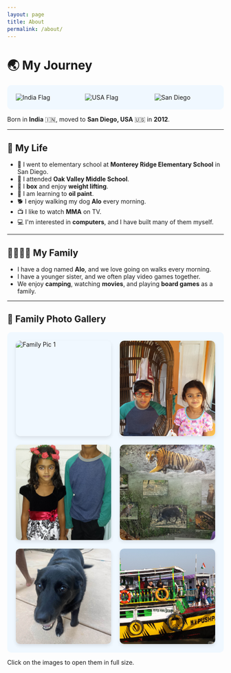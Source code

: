 ```yaml
---
layout: page
title: About
permalink: /about/
---
```

# 🌏 My Journey

<div style="display: flex; justify-content: center; align-items: center; gap: 20px; padding: 20px; background-color: #f0f8ff; border-radius: 10px;">
    <img src="https://upload.wikimedia.org/wikipedia/en/thumb/4/41/Flag_of_India.svg/1200px-Flag_of_India.svg.png" alt="India Flag" width="150" />
    <img src="https://upload.wikimedia.org/wikipedia/commons/thumb/a/a9/Flag_of_the_United_States_%28DoS_ECA_Color_Standard%29.svg/255px-Flag_of_the_United_States_%28DoS_ECA_Color_Standard%29.svg.png" alt="USA Flag" width="150" />
    <img src="https://www.civitatis.com/blog/wp-content/uploads/2022/10/que-ver-san-diego.jpg" alt="San Diego" width="150" />
</div>

Born in **India** 🇮🇳, moved to **San Diego, USA** 🇺🇸 in **2012**.

---

## 🎨 My Life

- 🏫 I went to elementary school at **Monterey Ridge Elementary School** in San Diego.
- 🏫 I attended **Oak Valley Middle School**.
- 🥊 I **box** and enjoy **weight lifting**.
- 🎨 I am learning to **oil paint**.
- 🐕 I enjoy walking my dog **Alo** every morning.
- 📺 I like to watch **MMA** on TV.
- 💻 I'm interested in **computers**, and I have built many of them myself.

---

## 👨‍👩‍👧‍👦 My Family

- I have a dog named **Alo**, and we love going on walks every morning.
- I have a younger sister, and we often play video games together.
- We enjoy **camping**, watching **movies**, and playing **board games** as a family.

---

## 📸 Family Photo Gallery

<div style="display: grid; grid-template-columns: repeat(auto-fit, minmax(200px, 1fr)); gap: 20px; padding: 20px; background-color: #f0f8ff; border-radius: 10px;">
    <img src="../images/aranyapic1.jpg" alt="Family Pic 1" style="width: 100%; aspect-ratio: 1/1; object-fit: cover; border-radius: 10px; box-shadow: 0px 4px 8px rgba(0,0,0,0.1);" onclick="openImage(this.src)">
    <img src="../images/aranyapic2.jpg" alt="Family Pic 2" style="width: 100%; aspect-ratio: 1/1; object-fit: cover; border-radius: 10px; box-shadow: 0px 4px 8px rgba(0,0,0,0.1);" onclick="openImage(this.src)">
    <img src="../images/aranya4.jpg" alt="Family Pic 2" style="width: 100%; aspect-ratio: 1/1; object-fit: cover; border-radius: 10px; box-shadow: 0px 4px 8px rgba(0,0,0,0.1);" onclick="openImage(this.src)">
    <img src="../images/aranya5.jpg" alt="Family Pic 2" style="width: 100%; aspect-ratio: 1/1; object-fit: cover; border-radius: 10px; box-shadow: 0px 4px 8px rgba(0,0,0,0.1);" onclick="openImage(this.src)">
    <img src="../images/dogg2.jpg" alt="Family Pic 2" style="width: 100%; aspect-ratio: 1/1; object-fit: cover; border-radius: 10px; box-shadow: 0px 4px 8px rgba(0,0,0,0.1);" onclick="openImage(this.src)">
    <img src="../images/guac.jpg" alt="Family Pic 2" style="width: 100%; aspect-ratio: 1/1; object-fit: cover; border-radius: 10px; box-shadow: 0px 4px 8px rgba(0,0,0,0.1);" onclick="openImage(this.src)">
</div>

<p>Click on the images to open them in full size.</p>

<!-- Modal for full-size image -->
<div id="imageModal" style="display:none; position:fixed; top:0; left:0; width:100%; height:100%; background-color:rgba(0,0,0,0.8); justify-content:center; align-items:center;">
    <span style="position:absolute; top:10px; right:20px; color:white; font-size:30px; cursor:pointer;" onclick="closeImage()">X</span>
    <img id="fullImage" src="" style="max-width:90%; max-height:90%; border-radius: 10px;">
</div>

<script>
function openImage(src) {
    document.getElementById('fullImage').src = src;
    document.getElementById('imageModal').style.display = 'flex';
}

function closeImage() {
    document.getElementById('imageModal').style.display = 'none';
}
</script>

